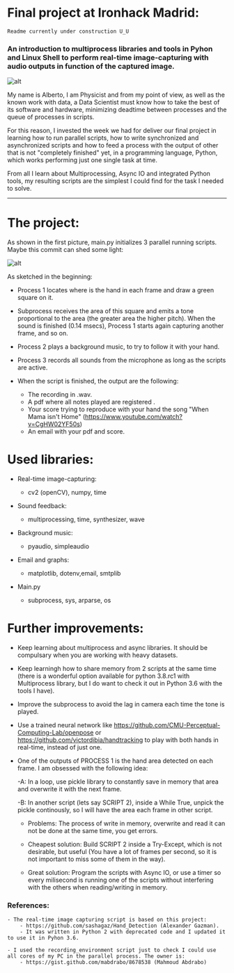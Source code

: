 # Final project at Ironhack Madrid: 

    Readme currently under construction U_U

### An introduction to multiprocess libraries and tools in Pyhon and Linux Shell to perform real-time image-capturing with audio outputs in function of the captured image.

![alt](https://raw.githubusercontent.com/albertovpd/real-time_image-adudio_multiprocess/master/output/process.png "process")

My name is Alberto, I am Physicist and from my point of view, as well as the known work with data, a Data Scientist must know how to take the best of its software and hardware, minimizing deadtime between processes and the queue of processes in scripts.

For this reason, I invested the week we had for deliver our final project in learning how to run parallel scripts, how to write synchronized and asynchronized scripts and how to feed a process with the output of other that is not "completely finished" yet, in a programming language, Python, which works performing just one single task at time.

From all I learn about Multiprocessing, Async IO and integrated Python tools, my resulting scripts are the simplest I could find for the task I needed to solve.

-------------------------------

# The project:

As shown in the first picture, main.py initializes 3 parallel running scripts. Maybe this commit can shed some light:

![alt](https://raw.githubusercontent.com/albertovpd/real-time_image-audio_multiprocess/master/output/Screenshot%20from%202019-12-23%2018-51-53.png "commit")

As sketched in the beginning:

- Process 1 locates where is the hand in each frame and draw a green square on it.

- Subprocess receives the area of this square and emits a tone proportional to the area (the greater area the higher pitch). When the sound is finished (0.14 msecs), Process 1 starts again capturing another frame, and so on.

- Process 2 plays a background music, to try to follow it with your hand.

- Process 3 records all sounds from the microphone as long as the scripts are active.

- When the script is finished, the output are the following:
    - The recording in .wav.
    - A pdf where all notes played are registered .
    - Your score trying to reproduce with your hand the song "When Mama isn't Home" (https://www.youtube.com/watch?v=CgHW02YF50s)
    - An email with your pdf and score.

# Used libraries:

- Real-time image-capturing:
    - cv2 (openCV), numpy, time
    
- Sound feedback:
    - multiprocessing, time, synthesizer, wave
    
- Background music:
    - pyaudio, simpleaudio
    
- Email and graphs:
    - matplotlib, dotenv,email, smtplib

- Main.py
    - subprocess, sys, arparse, os
    
# Further improvements:

- Keep learning about multiprocess and async libraries. It should be compulsary when you are working with heavy datasets.

- Keep learningh how to share memory from 2 scripts at the same time (there is a wonderful option available for python 3.8.rc1 with Multiprocess library, but I do want to check it out in Python 3.6 with the tools I have).

- Improve the subprocess to avoid the lag in camera each time the tone is played.

- Use a trained neural network like https://github.com/CMU-Perceptual-Computing-Lab/openpose or https://github.com/victordibia/handtracking to play with both hands in real-time, instead of just one.

- One of the outputs of PROCESS 1 is the hand area detected on each frame. I am obsessed with the following idea:

    -A: In a loop, use pickle library to constantly save in memory that area and overwrite it with the next frame.
    
    -B: In another script (lets say SCRIPT 2), inside a While True, unpick the pickle continously, so I will have the area each frame in other script.
    - Problems: The process of write in memory, overwrite and read it can not be done at the same time, you get errors.
    
    - Cheapest solution: Build SCRIPT 2 inside a Try-Except, which is not desirable, but useful (You have a lot of frames per second, so it is not important to miss some of them in the way).
    
    - Great solution: Program the scripts with Async IO, or use a timer so every milisecond is running one of the scripts without interfering with the others when reading/writing in memory.

### References:
    - The real-time image capturing script is based on this project:
        - https://github.com/sashagaz/Hand_Detection (Alexander Gazman).
        - It was written in Python 2 with deprecated code and I updated it to use it in Pyhon 3.6.

    - I used the recording_environment script just to check I could use all cores of my PC in the parallel process. The owner is:
        - https://gist.github.com/mabdrabo/8678538 (Mahmoud Abdrabo)
    
        
